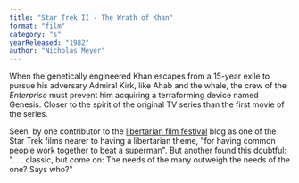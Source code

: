 ```yaml
---
title: "Star Trek II - The Wrath of Khan"
format: "film"
category: "s"
yearReleased: "1982"
author: "Nicholas Meyer"
---
```

When the genetically engineered Khan escapes from a  15-year exile to pursue his adversary Admiral Kirk, like Ahab and the whale, the  crew of the _Enterprise_ must prevent him acquiring a terraforming device  named Genesis. Closer to the spirit of the original TV series than the first  movie of the series.

Seen  by one contributor to the <a href="http://reason.com/blog/2004/03/05/the-libertarian-film-festival#comment"> libertarian film festival</a> blog as one of the Star Trek films nearer to  having a libertarian theme, "for having common people work together to beat a  superman". But another found this doubtful: ". . . classic, but come on: The  needs of the many outweigh the needs of the one? Says who?"
